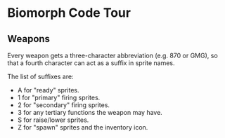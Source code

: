 # Biomorph Code Tour

## Weapons

Every weapon gets a three-character abbreviation (e.g. 870 or GMG), so that a fourth character can act as a suffix in sprite names.

The list of suffixes are:
- A for "ready" sprites.
- 1 for "primary" firing sprites.
- 2 for "secondary" firing sprites.
- 3 for any tertiary functions the weapon may have.
- S for raise/lower sprites.
- Z for "spawn" sprites and the inventory icon.

